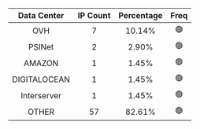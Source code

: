 | Data Center | IP Count | Percentage | Freq |
|:------------:|:--------:|:-----------:|:-----:|
| OVH | 7 | 10.14% | 🟢 |
| PSINet | 2 | 2.90% | 🟢 |
| AMAZON | 1 | 1.45% | 🟢 |
| DIGITALOCEAN | 1 | 1.45% | 🟢 |
| Interserver | 1 | 1.45% | 🟢 |
| OTHER | 57 | 82.61% | 🟢 |